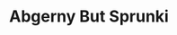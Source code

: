 ---
slug: abgerny-but-sprunki
title: Abgerny But Sprunki
description: "Abgerny But Sprunki is an exciting online game. Play for free directly in your browser!"
icon: /images/popular_mods/Abgerny But Sprunki.png
url: https://wowtbc.net/sprunkin/abgerny-but-sprunki/index.html
previewImage: /images/popular_mods/Abgerny But Sprunki.png
type: popular mods

# SEO配置
seo:
  title: "Abgerny But Sprunki - Play Free Online Game | Fun Browser Games"
  description: "Abgerny But Sprunki - Play this fun online game for free in your browser. No download required!"
  ogImage: "/images/popular_mods/Abgerny But Sprunki.png"
  keywords: "abgerny-but-sprunki, online game, browser game, free game, popular mods game, play online"

videoUrls:
  - https://www.youtube.com/embed/example1
  - https://www.youtube.com/embed/example2

whyPlay:
  title: "Why Play Abgerny But Sprunki?"
  items:
    - "Immersive Gameplay: Abgerny But Sprunki offers an engaging and immersive gaming experience that will keep you entertained for hours"
    - "Challenging Levels: Test your skills with increasingly difficult challenges and obstacles"
    - "Beautiful Graphics: Enjoy stunning visuals and smooth animations that bring the game world to life"
    - "Regular Updates: New content and features are added regularly to keep the game fresh and exciting"
    - "Free to Play: Experience all the fun without spending a penny"
    - "Community Features: Connect with other players, share strategies, and compete for high scores"
    - "Cross-Platform: Play on any device with a web browser, no downloads required"

features:
  title: "Key Features of Abgerny But Sprunki"
  image: "/images/popular_mods/Abgerny But Sprunki.png"
  items:
    - "Intuitive Controls: Easy to learn controls make Abgerny But Sprunki accessible for players of all skill levels"
    - "Multiple Game Modes: Enjoy various gameplay options that provide different challenges and experiences"
    - "Character Customization: Personalize your gaming experience with unique characters and items"
    - "Achievement System: Complete special tasks to earn rewards and recognition"
    - "Leaderboards: Compete with players worldwide and see who can achieve the highest scores"

characteristics:
  title: "Game Characteristics"
  image: "/images/popular_mods/Abgerny But Sprunki.png"
  items:
    - "Genre: Popular mods game with elements of strategy and skill"
    - "Difficulty: Suitable for both casual gamers and those seeking a challenge"
    - "Play Time: Quick sessions or extended gameplay, depending on your preference"
    - "Art Style: Vibrant and engaging visuals that enhance the gaming experience"
    - "Sound Design: Immersive audio that complements the gameplay perfectly"

info: "Abgerny But Sprunki is an exciting online game that offers players a unique and engaging gaming experience. With its intuitive controls, stunning visuals, and challenging gameplay, Abgerny But Sprunki provides hours of entertainment for players of all ages and skill levels. Whether you're looking for a quick gaming session during a break or an extended play session, Abgerny But Sprunki delivers an immersive experience that will keep you coming back for more. The game features multiple levels of increasing difficulty, ensuring that players are constantly challenged as they progress. With regular updates adding new content and features, Abgerny But Sprunki remains fresh and exciting, providing endless entertainment options for its growing community of players."

howToPlayIntro: "Welcome to Abgerny But Sprunki! This guide will walk you through the basics and help you master the game. Whether you're a beginner or looking to improve your skills, these tips and instructions will enhance your gaming experience."

howToPlaySteps:
  - title: "Getting Started"
    description: "Begin your Abgerny But Sprunki adventure by familiarizing yourself with the controls. Use your keyboard or mouse to navigate through the game interface. The tutorial will guide you through the basic mechanics and help you understand the objectives."
  - title: "Understanding the Objectives"
    description: "In Abgerny But Sprunki, your main goal is to progress through levels by completing specific objectives. Each level presents unique challenges that require different strategies and approaches."
  - title: "Mastering the Controls"
    description: "Practice using the controls to improve your precision and reaction time. Abgerny But Sprunki requires quick reflexes and strategic thinking to overcome obstacles and defeat opponents."
  - title: "Utilizing Power-ups"
    description: "Collect power-ups throughout the game to enhance your abilities and overcome difficult challenges. Each power-up offers unique advantages that can be crucial for success."
  - title: "Developing Strategies"
    description: "As you progress in Abgerny But Sprunki, develop effective strategies for different scenarios. Analyze patterns, anticipate challenges, and adapt your approach to maximize your performance."

faq:
  title: "Frequently Asked Questions about Abgerny But Sprunki"
  items:
    - question: "Is Abgerny But Sprunki free to play?"
      answer: "Yes, Abgerny But Sprunki is completely free to play directly in your web browser. No downloads or purchases are required to enjoy the full game experience."
    - question: "Can I play Abgerny But Sprunki on mobile devices?"
      answer: "Yes, Abgerny But Sprunki is optimized for both desktop and mobile play. You can enjoy the game on any device with a web browser and internet connection."
    - question: "Are there any in-game purchases?"
      answer: "While Abgerny But Sprunki is free to play, there may be optional in-game purchases available for cosmetic items or additional features that don't affect core gameplay."
    - question: "How often is Abgerny But Sprunki updated?"
      answer: "The developers regularly update Abgerny But Sprunki with new content, features, and improvements based on player feedback and game performance."
    - question: "Can I play Abgerny But Sprunki offline?"
      answer: "Currently, Abgerny But Sprunki requires an internet connection to play as it's a browser-based online game."
    - question: "Is Abgerny But Sprunki suitable for children?"
      answer: "Yes, Abgerny But Sprunki is designed to be family-friendly and suitable for players of all ages."
    - question: "How do I report bugs or issues?"
      answer: "If you encounter any problems while playing Abgerny But Sprunki, you can report them through the game's support page or contact the developers directly through their website."
    - question: "Still Have Questions?"
      answer: "If you have additional questions about Abgerny But Sprunki that aren't covered in this FAQ, please visit our support center or contact our customer service team for assistance."
---